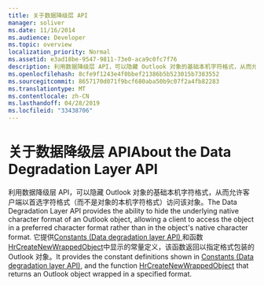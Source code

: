 ```yaml
---
title: 关于数据降级层 API
manager: soliver
ms.date: 11/16/2014
ms.audience: Developer
ms.topic: overview
localization_priority: Normal
ms.assetid: e3ad18be-9547-9811-73e0-aca9c0fc7f76
description: 利用数据降级层 API，可以隐藏 Outlook 对象的基础本机字符格式，从而允许客户端以首选字符格式（而不是对象的本机字符格式）访问该对象。
ms.openlocfilehash: 8cfe9f1243e4f0bbef21386b5b523015b7383552
ms.sourcegitcommit: 8657170d071f9bcf680aba50b9c07f2a4fb82283
ms.translationtype: MT
ms.contentlocale: zh-CN
ms.lasthandoff: 04/28/2019
ms.locfileid: "33438706"
---
```

# <a name="about-the-data-degradation-layer-api"></a><span data-ttu-id="e06ad-103">关于数据降级层 API</span><span class="sxs-lookup"><span data-stu-id="e06ad-103">About the Data Degradation Layer API</span></span>

<span data-ttu-id="e06ad-104">利用数据降级层 API，可以隐藏 Outlook 对象的基础本机字符格式，从而允许客户端以首选字符格式（而不是对象的本机字符格式）访问该对象。</span><span class="sxs-lookup"><span data-stu-id="e06ad-104">The Data Degradation Layer API provides the ability to hide the underlying native character format of an Outlook object, allowing a client to access the object in a preferred character format rather than in the object's native character format.</span></span> <span data-ttu-id="e06ad-105">它提供[Constants (Data degradation layer API) ](constants-data-degradation-layer-api.md)和函数[HrCreateNewWrappedObject](hrcreatenewwrappedobject.md)中显示的常量定义，该函数返回以指定格式包装的 Outlook 对象。</span><span class="sxs-lookup"><span data-stu-id="e06ad-105">It provides the constant definitions shown in [Constants (Data degradation layer API)](constants-data-degradation-layer-api.md), and the function [HrCreateNewWrappedObject](hrcreatenewwrappedobject.md) that returns an Outlook object wrapped in a specified format.</span></span> 
  

